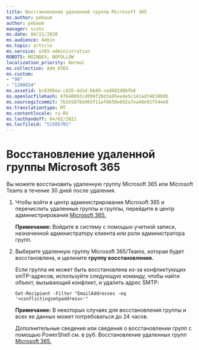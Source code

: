 ```yaml
---
title: Восстановление удаленной группы Microsoft 365
ms.author: pebaum
author: pebaum
manager: scotv
ms.date: 04/21/2020
ms.audience: Admin
ms.topic: article
ms.service: o365-administration
ROBOTS: NOINDEX, NOFOLLOW
localization_priority: Normal
ms.collection: Adm_O365
ms.custom:
- "98"
- "1200024"
ms.assetid: bc0396ea-c426-4d1d-bb89-ced602d06fb6
ms.openlocfilehash: 6f640093cd099f20d3a95eede5c141ad74838b0b
ms.sourcegitcommit: 7b2e5078dd65f11af6650e692a7ea48e91f544e0
ms.translationtype: MT
ms.contentlocale: ru-RU
ms.lasthandoff: 04/02/2021
ms.locfileid: "51505701"
---
```

# <a name="restore-a-deleted-microsoft-365-group"></a>Восстановление удаленной группы Microsoft 365

Вы можете восстановить удаленную группу Microsoft 365 или Microsoft Teams в течение 30 дней после удаления.

1. Чтобы войти в центр администрирования Microsoft 365 и перечислить удаленные группы и группы, перейдите в центр администрирования [Microsoft 365.](https://aka.ms/RestoreDeletedGroup)

    **Примечание:** Войдите в систему с помощью учетной записи, назначенной администратору клиента или роли администратора групп.

1. Выберите удаленную группу Microsoft 365/Teams, которая будет восстановлена, и щелкните **группу восстановления.**

    Если группа не может быть восстановлена из-за конфликтующих smTP-адресов, используйте следующую команду, чтобы найти объект, вызывающий конфликт, и удалить адрес SMTP:

    `Get-Recipient -Filter "EmailAddresses -eq '<conflictingsmtpaddress>'"`

    **Примечание:** В некоторых случаях для восстановления группы и всех ее данных может потребоваться до 24 часов.

    Дополнительные сведения или сведения о восстановлении групп с помощью PowerShell см. в руб. Восстановление удаленных групп [Microsoft 365.](https://go.microsoft.com/fwlink/?linkid=867802)